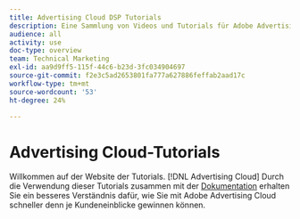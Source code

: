 ```yaml
---
title: Advertising Cloud DSP Tutorials
description: Eine Sammlung von Videos und Tutorials für Adobe Advertising Cloud.
audience: all
activity: use
doc-type: overview
team: Technical Marketing
exl-id: aa9d9ff5-115f-44c6-b23d-3fc034904697
source-git-commit: f2e3c5ad2653801fa777a627886feffab2aad17c
workflow-type: tm+mt
source-wordcount: '53'
ht-degree: 24%

---
```


# Advertising Cloud-Tutorials

Willkommen auf der Website der Tutorials. [!DNL Advertising Cloud] Durch die Verwendung dieser Tutorials zusammen mit der [Dokumentation](https://helpx.adobe.com/support/advertising-cloud.html) erhalten Sie ein besseres Verständnis dafür, wie Sie mit Adobe Advertising Cloud schneller denn je Kundeneinblicke gewinnen können.

<!--
See other -learn tutorials landing pages to get ideas for additional content
-->
